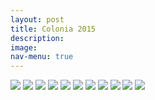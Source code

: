 ```yaml
---
layout: post
title: Colonia 2015
description:
image:
nav-menu: true
---
```

![](assets/images/colonia/URUGUAY-COLONIA-2015.10.JPG)
![](assets/images/colonia/URUGUAY-COLONIA-2015.11.jpg)
![](assets/images/colonia/URUGUAY-COLONIA-2015.12.JPG)
![](assets/images/colonia/URUGUAY-COLONIA-2015.2.jpg)
![](assets/images/colonia/URUGUAY-COLONIA-2015.3.jpg)
![](assets/images/colonia/URUGUAY-COLONIA-2015.4.jpg)
![](assets/images/colonia/URUGUAY-COLONIA-2015.5.jpg)
![](assets/images/colonia/URUGUAY-COLONIA-2015.6.jpg)
![](assets/images/colonia/URUGUAY-COLONIA-2015.8.JPG)
![](assets/images/colonia/URUGUAY-COLONIA-2015.9.JPG)
![](assets/images/colonia/URUGUAY-COLONIA-2015.jpg)
